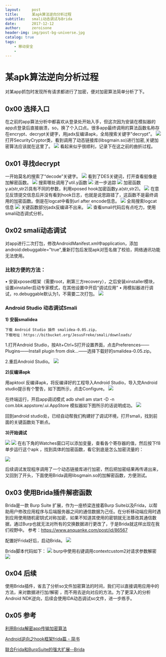 ```yaml
---
layout:     post
title:      某apk算法逆向分析过程
subtitle:   smali动态调试与Brida
date:       2017-12-12
author:     zeroisone
header-img: img/post-bg-universe.jpg
catalog: true
tags:
    - 移动安全
    - 
---
```


# 某apk算法逆向分析过程
对某app抓包时发现所有请求都进行了加密，便对加密算法简单分析了下。

## 0x00 选择入口
在之前的app算法分析中都喜欢从登录处开始入手，但这次因为安装在模拟器的app点登录后直接崩溃，so，换了个入口点。很多app最终调用的算法函数名称存在encrypt、decrypt关键字，用jadx反编译apk，全局搜索关键字"decrypt"。
![](https://p4.ssl.qhimg.com/t01d34007cc8b9e0eb7.png)
打开SecurityCryptor类，看到调用了动态链接库(libsgmain.so)进行加密,关键加密算法应该就在这里了。
![](https://p2.ssl.qhimg.com/t01e80efc6316c66ec3.png)
看起来似乎很顺利，记录下在这之前的曲折过程。

## 0x01 寻找decrypt
一开始莫名的搜索了“decode”关键字。
![](https://p2.ssl.qhimg.com/t01e5aa481160c36192.png)
看到了DES关键词，打开查看挺像是加解密函数。
![](https://p0.ssl.qhimg.com/t01283cf39737d19b0c.png)
搜索哪处调用了util.y函数
![](https://p3.ssl.qhimg.com/t01a5f360f41b3a65b0.png)
进一步追踪
![](https://p1.ssl.qhimg.com/t0146f27fe2a9350133.png)
加密函数y.a(str,str2)具有不同的参数，利用xposed hook加密函数y.a(str,str2)。
![](https://p5.ssl.qhimg.com/t01b5b948e2e2eaf45e.png)
在意见反馈提交信息后并没有看到hook日志，也就是说思路错了，这函数不是最终调用的加密函数。倒是在logcat中看到url after encode信息。
![](https://p0.ssl.qhimg.com/t01c77aa2cf46ff272d.png)
全局搜索logcat信息
![](https://p5.ssl.qhimg.com/t01b59daf4ae0754de2.png)
关键函数部分jadx反编译不出来。
![](https://p5.ssl.qhimg.com/t019960c4c579159c7e.png)
查看smali代码后有点吃力，使用smali动态调式分析。

## 0x02 smali动态调试

对app进行二次打包，修改AndroidManifest.xml中application，添加
android:debuggable="true",重新打包后发现apk对签名做了校验，网络通讯功能无法使用。

### 比较方便的方法：
•	安装xposed框架（需要root，刷第三方recovery），之后安装xinstaller模块，设置xinstaller启动专家模式，在其他设置中开启“调试应用”
•	用模拟器进行调试，ro.debuggable默认为1，不需要二次打包。
![](https://p3.ssl.qhimg.com/t01697ba7f430895c63.png)

### Android Studio 动态调试Smali


**1) 安装smalidea**


```
下载 Android Studio 插件 smalidea-0.05.zip，
下载地址：https://bitbucket.org/JesusFreke/smali/downloads/
```

1.打开Android Studio，按Alt+Ctrl+S打开设置界面，点击Preferences—— Plugins——Install plugin from disk…——选择下载好的smalidea-0.05.zip。
 
2.重启Android Studio。
![](https://p5.ssl.qhimg.com/t01a87b9337b89cd3a7.png)

**2)反编译apk**

用apktool 反编译apk，将反编译好的工程导入Android Studio，导入完Android studio提示有个警告，如下图所示，点击Configure。
![](https://p1.ssl.qhimg.com/t015ac777c807bb8c8a.png)

在终端运行，开启app调试模式
adb shell am start -D -n com.bbk.appstore/.ui.AppStore
模拟器如下图所示的话说明成功。
![](https://p5.ssl.qhimg.com/t0145efbce829ca363f.png)

回到android studio处，已经自动帮我们构建好了调试环境，打开smali，找到前面的关键函数处下断点。


**3)开始调试**

![](https://p5.ssl.qhimg.com/t01aeaf95b8f153248b.png)
![](https://p2.ssl.qhimg.com/t01e7f51bf663cc2265.png)
在右下角的Watches窗口可以添加变量，查看各个寄存器的值，然后按下f8单步运行这个apk ，找到具体的加密函数，看它到底是怎么加密流量的：

![](https://p5.ssl.qhimg.com/t017ff0b3a8cb3a9c6e.png)

后续调试发现程序调用了一个动态链接库进行加密，然后把加密结果再传递出来，又回到了开头，下面使用Brida调用libsgmain.so的加解密函数，方便测试。


## 0x03 使用Brida插件解密函数
  Brida是一款 Burp Suite 扩展，作为一座桥梁连接着Burp Suite以及Frida，以帮助用户修改应用程序与后端服务器之间的通信数据为己任。在分析移动端应用时遇到应用使用随机密钥式对称加密，如果不知道其使用的密钥就无法篡改其通信数据，通过Burp也就无法对所有的交换数据进行更改了，于是Brida就这样出现在我们视野中。
参考：https://www.anquanke.com/post/id/86567

配置好Frida好后，启动Brida。
![](https://p4.ssl.qhimg.com/t01e604bd812f689b52.png)

Brida脚本代码如下：
![](https://p2.ssl.qhimg.com/t0166c97b8c6d1abd2a.png)
burp中使用右键调用contextcustom2对请求参数解密 
![](https://p2.ssl.qhimg.com/t0199d479a630fc41cf.png)

## 0x04 后续
  使用Brida插件，省去了分析so文件加密算法的时间，我们可以直接调用应用中的方法，来对数据进行加/解密 ，而不用去逆向对应的方法。为了更深入的分析Android NDK逆向，后续会使用IDA动态调试so文件，进一步练手。

## 0x05 参考
[利用Brida解密app传输加密算法](http://zeroisone.cc/2017/11/12/%E5%88%A9%E7%94%A8Brida%E8%A7%A3%E5%AF%86app%E4%BC%A0%E8%BE%93%E5%8A%A0%E5%AF%86%E7%AE%97%E6%B3%95/)

[Android逆向之hook框架frida篇 - 简书](https://www.jianshu.com/p/ca8381d3e094)

[联合Frida和BurpSuite的强大扩展--Brida](https://www.anquanke.com/post/id/86567)


